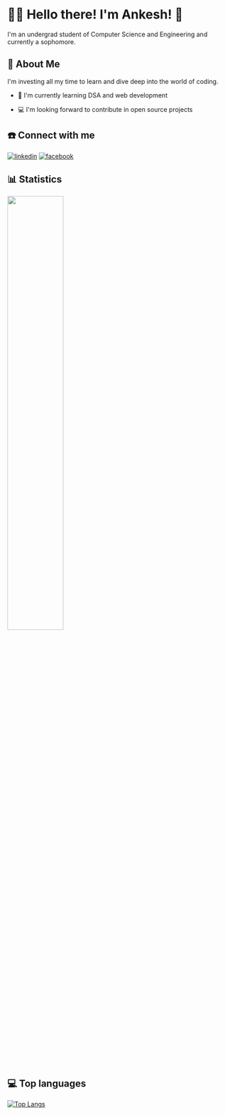 
# 🧑‍💻 Hello there! I'm Ankesh! 👋
I'm an undergrad student of Computer Science and Engineering and currently a sophomore.
## 🚀 About Me
I'm investing all my time to learn and dive deep into the world of coding.


- 🧠 I'm currently learning DSA and web development

- 💻 I'm looking forward to contribute in open source projects



## ☎️ Connect with me
[![linkedin](https://img.shields.io/badge/linkedin-0A66C2?style=for-the-badge&logo=linkedin&logoColor=white)](https://www.linkedin.com/in/ankesh-banerjee-985911231/)
[![facebook](https://img.shields.io/badge/Facebook-1877F2?style=for-the-badge&logo=facebook&logoColor=white)](https://www.facebook.com/profile.php?id=100073274455002)
## 📊 Statistics


<a href="https://github.com/anuraghazra/github-readme-stats">
  <img height="50%" align="center" src="https://github-readme-stats.vercel.app/api?username=ankeshbanerjee" />
</a>


## 💻 Top languages

[![Top Langs](https://github-readme-stats.vercel.app/api/top-langs/?username=ankeshbanerjee)](https://github.com/anuraghazra/github-readme-stats)



